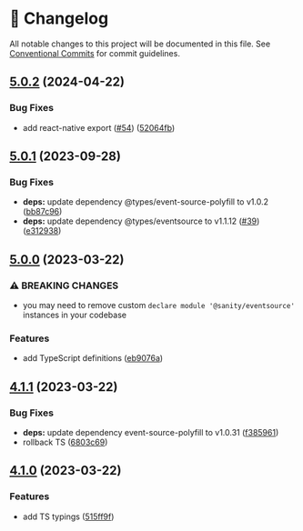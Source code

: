 <!-- markdownlint-disable --><!-- textlint-disable -->

# 📓 Changelog

All notable changes to this project will be documented in this file. See
[Conventional Commits](https://conventionalcommits.org) for commit guidelines.

## [5.0.2](https://github.com/sanity-io/eventsource/compare/v5.0.1...v5.0.2) (2024-04-22)


### Bug Fixes

* add react-native export ([#54](https://github.com/sanity-io/eventsource/issues/54)) ([52064fb](https://github.com/sanity-io/eventsource/commit/52064fb506f4ad37530bb535eee07bd41cbd1f36))

## [5.0.1](https://github.com/sanity-io/eventsource/compare/v5.0.0...v5.0.1) (2023-09-28)


### Bug Fixes

* **deps:** update dependency @types/event-source-polyfill to v1.0.2 ([bb87c96](https://github.com/sanity-io/eventsource/commit/bb87c961b924783c02d9756dc688b0c061e55a40))
* **deps:** update dependency @types/eventsource to v1.1.12 ([#39](https://github.com/sanity-io/eventsource/issues/39)) ([e312938](https://github.com/sanity-io/eventsource/commit/e3129386ab2a0119f485d9622d6497ca9c2149b4))

## [5.0.0](https://github.com/sanity-io/eventsource/compare/v4.1.1...v5.0.0) (2023-03-22)

### ⚠ BREAKING CHANGES

- you may need to remove custom `declare module '@sanity/eventsource'` instances in your codebase

### Features

- add TypeScript definitions ([eb9076a](https://github.com/sanity-io/eventsource/commit/eb9076acb0fd32c06a384aee54a7d170ecdc98be))

## [4.1.1](https://github.com/sanity-io/eventsource/compare/v4.1.0...v4.1.1) (2023-03-22)

### Bug Fixes

- **deps:** update dependency event-source-polyfill to v1.0.31 ([f385961](https://github.com/sanity-io/eventsource/commit/f385961a3dd8e51a233112664fd9fcdffc94f827))
- rollback TS ([6803c69](https://github.com/sanity-io/eventsource/commit/6803c692b7c47850fc23a47b29416f7d1b70e8c2))

## [4.1.0](https://github.com/sanity-io/eventsource/compare/v4.0.0...v4.1.0) (2023-03-22)

### Features

- add TS typings ([515ff9f](https://github.com/sanity-io/eventsource/commit/515ff9fc81e7059d0080015da5d04fafd8f271ba))
